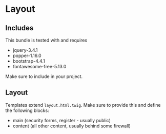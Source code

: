 Layout
======

## Includes

This bundle is tested with and requires

- jquery-3.4.1
- popper-1.16.0
- bootstrap-4.4.1
- fontawesome-free-5.13.0

Make sure to include in your project.

## Layout

Templates extend `layout.html.twig`. Make sure to provide this and define the following blocks:

- main (security forms, register - usually public)
- content (all other content, usually behind some firewall)

